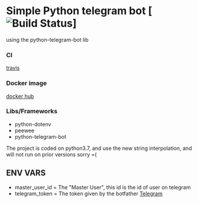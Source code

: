 # Simple Python telegram bot [![Build Status](https://travis-ci.org/brunoshiroma/telegram-bot.svg?branch=master)]
using the python-telegram-bot lib

### CI
[travis](https://travis-ci.org/brunoshiroma/telegram-bot)

### Docker image
[docker hub](https://hub.docker.com/r/brunoshiroma/telegram-bot)

### Libs/Frameworks
  * python-dotenv
  * peewee
  * python-telegram-bot

The project is coded on python3.7, and use the new string interpolation, and will not run on prior versions sorry =(

  ## ENV VARS

  * master_user_id = The "Master User", this id is the id of user on telegram
  * telegram_token = The token given by the botfather [Telegram](https://telegram.me/botfather)
